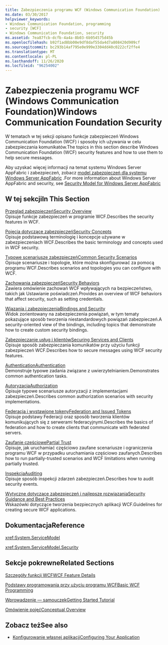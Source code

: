 ```yaml
---
title: Zabezpieczenia programu WCF (Windows Communication Foundation)
ms.date: 03/30/2017
helpviewer_keywords:
- Windows Communication Foundation, programming
- security [WCF]
- Windows Communication Foundation, security
ms.assetid: 7ea87fcb-dcfb-4a4a-8b03-6b954575d45b
ms.openlocfilehash: b92f1ad8bb00e9df8daf55da4d7a808420d909cf
ms.sourcegitcommit: bc293b14af795e0e999e3304dd40c0222cf2ffe4
ms.translationtype: MT
ms.contentlocale: pl-PL
ms.lasthandoff: 11/26/2020
ms.locfileid: "96254002"
---
```

# <a name="windows-communication-foundation-security"></a><span data-ttu-id="03210-102">Zabezpieczenia programu WCF (Windows Communication Foundation)</span><span class="sxs-lookup"><span data-stu-id="03210-102">Windows Communication Foundation Security</span></span>

<span data-ttu-id="03210-103">W tematach w tej sekcji opisano funkcje zabezpieczeń Windows Communication Foundation (WCF) i sposoby ich używania w celu zabezpieczania komunikatów.</span><span class="sxs-lookup"><span data-stu-id="03210-103">The topics in this section describe Windows Communication Foundation (WCF) security features and how to use them to help secure messages.</span></span>  
  
 <span data-ttu-id="03210-104">Aby uzyskać więcej informacji na temat systemu Windows Server AppFabric i zabezpieczeń, zobacz [model zabezpieczeń dla systemu Windows Server AppFabric](/previous-versions/appfabric/ee677202(v=azure.10)) .</span><span class="sxs-lookup"><span data-stu-id="03210-104">For more information about Windows Server AppFabric and security, see [Security Model for Windows Server AppFabric](/previous-versions/appfabric/ee677202(v=azure.10))</span></span>  
  
## <a name="in-this-section"></a><span data-ttu-id="03210-105">W tej sekcji</span><span class="sxs-lookup"><span data-stu-id="03210-105">In This Section</span></span>  

 [<span data-ttu-id="03210-106">Przegląd zabezpieczeń</span><span class="sxs-lookup"><span data-stu-id="03210-106">Security Overview</span></span>](security-overview.md)  
 <span data-ttu-id="03210-107">Opisuje funkcje zabezpieczeń w programie WCF.</span><span class="sxs-lookup"><span data-stu-id="03210-107">Describes the security features in WCF.</span></span>  
  
 [<span data-ttu-id="03210-108">Pojęcia dotyczące zabezpieczeń</span><span class="sxs-lookup"><span data-stu-id="03210-108">Security Concepts</span></span>](security-concepts.md)  
 <span data-ttu-id="03210-109">Opisuje podstawową terminologię i koncepcje używane w zabezpieczeniach WCF.</span><span class="sxs-lookup"><span data-stu-id="03210-109">Describes the basic terminology and concepts used in WCF security.</span></span>  
  
 [<span data-ttu-id="03210-110">Typowe scenariusze zabezpieczeń</span><span class="sxs-lookup"><span data-stu-id="03210-110">Common Security Scenarios</span></span>](common-security-scenarios.md)  
 <span data-ttu-id="03210-111">Opisuje scenariusze i topologie, które można skonfigurować za pomocą programu WCF.</span><span class="sxs-lookup"><span data-stu-id="03210-111">Describes scenarios and topologies you can configure with WCF.</span></span>  
  
 [<span data-ttu-id="03210-112">Zachowania zabezpieczeń</span><span class="sxs-lookup"><span data-stu-id="03210-112">Security Behaviors</span></span>](security-behaviors-in-wcf.md)  
 <span data-ttu-id="03210-113">Zawiera omówienie zachowań WCF wpływających na bezpieczeństwo, takich jak Ustawianie poświadczeń.</span><span class="sxs-lookup"><span data-stu-id="03210-113">Provides an overview of WCF behaviors that affect security, such as setting credentials.</span></span>  
  
 [<span data-ttu-id="03210-114">Wiązania i zabezpieczenia</span><span class="sxs-lookup"><span data-stu-id="03210-114">Bindings and Security</span></span>](bindings-and-security.md)  
 <span data-ttu-id="03210-115">Widok zorientowany na zabezpieczenia powiązań, w tym tematy pokazujące sposób tworzenia niestandardowych powiązań zabezpieczeń.</span><span class="sxs-lookup"><span data-stu-id="03210-115">A security-oriented view of the bindings, including topics that demonstrate how to create custom security bindings.</span></span>  
  
 [<span data-ttu-id="03210-116">Zabezpieczanie usług i klientów</span><span class="sxs-lookup"><span data-stu-id="03210-116">Securing Services and Clients</span></span>](securing-services-and-clients.md)  
 <span data-ttu-id="03210-117">Opisuje sposób zabezpieczania komunikatów przy użyciu funkcji zabezpieczeń WCF.</span><span class="sxs-lookup"><span data-stu-id="03210-117">Describes how to secure messages using WCF security features.</span></span>  
  
 [<span data-ttu-id="03210-118">Authentication</span><span class="sxs-lookup"><span data-stu-id="03210-118">Authentication</span></span>](authentication-in-wcf.md)  
 <span data-ttu-id="03210-119">Demonstruje typowe zadania związane z uwierzytelnianiem.</span><span class="sxs-lookup"><span data-stu-id="03210-119">Demonstrates common authentication tasks.</span></span>  
  
 [<span data-ttu-id="03210-120">Autoryzacja</span><span class="sxs-lookup"><span data-stu-id="03210-120">Authorization</span></span>](authorization-in-wcf.md)  
 <span data-ttu-id="03210-121">Opisuje typowe scenariusze autoryzacji z implementacjami zabezpieczeń.</span><span class="sxs-lookup"><span data-stu-id="03210-121">Describes common authorization scenarios with security implementations.</span></span>  
  
 [<span data-ttu-id="03210-122">Federacja i wystawione tokeny</span><span class="sxs-lookup"><span data-stu-id="03210-122">Federation and Issued Tokens</span></span>](federation-and-issued-tokens.md)  
 <span data-ttu-id="03210-123">Opisuje podstawy Federacji oraz sposób tworzenia klientów komunikujących się z serwerami federacyjnymi.</span><span class="sxs-lookup"><span data-stu-id="03210-123">Describes the basics of federation and how to create clients that communicate with federated servers.</span></span>  
  
 [<span data-ttu-id="03210-124">Zaufanie częściowe</span><span class="sxs-lookup"><span data-stu-id="03210-124">Partial Trust</span></span>](partial-trust.md)  
 <span data-ttu-id="03210-125">Opisuje, jak uruchamiać częściowo zaufane scenariusze i ograniczenia programu WCF w przypadku uruchamiania częściowo zaufanych.</span><span class="sxs-lookup"><span data-stu-id="03210-125">Describes how to run partially-trusted scenarios and WCF limitations when running partially trusted.</span></span>  
  
 [<span data-ttu-id="03210-126">Inspekcja</span><span class="sxs-lookup"><span data-stu-id="03210-126">Auditing</span></span>](auditing-security-events.md)  
 <span data-ttu-id="03210-127">Opisuje sposób inspekcji zdarzeń zabezpieczeń.</span><span class="sxs-lookup"><span data-stu-id="03210-127">Describes how to audit security events.</span></span>  
  
 [<span data-ttu-id="03210-128">Wytyczne dotyczące zabezpieczeń i najlepsze rozwiązania</span><span class="sxs-lookup"><span data-stu-id="03210-128">Security Guidance and Best Practices</span></span>](security-guidance-and-best-practices.md)  
 <span data-ttu-id="03210-129">Wskazówki dotyczące tworzenia bezpiecznych aplikacji WCF.</span><span class="sxs-lookup"><span data-stu-id="03210-129">Guidelines for creating secure WCF applications.</span></span>  
  
## <a name="reference"></a><span data-ttu-id="03210-130">Dokumentacja</span><span class="sxs-lookup"><span data-stu-id="03210-130">Reference</span></span>  

 <xref:System.ServiceModel>  
  
 <xref:System.ServiceModel.Security>  
  
## <a name="related-sections"></a><span data-ttu-id="03210-131">Sekcje pokrewne</span><span class="sxs-lookup"><span data-stu-id="03210-131">Related Sections</span></span>  

 [<span data-ttu-id="03210-132">Szczegóły funkcji WCF</span><span class="sxs-lookup"><span data-stu-id="03210-132">WCF Feature Details</span></span>](index.md)  
  
 [<span data-ttu-id="03210-133">Podstawy programowania przy użyciu programu WCF</span><span class="sxs-lookup"><span data-stu-id="03210-133">Basic WCF Programming</span></span>](../basic-wcf-programming.md)  
  
 [<span data-ttu-id="03210-134">Wprowadzenie — samouczek</span><span class="sxs-lookup"><span data-stu-id="03210-134">Getting Started Tutorial</span></span>](../getting-started-tutorial.md)  
  
 [<span data-ttu-id="03210-135">Omówienie pojęć</span><span class="sxs-lookup"><span data-stu-id="03210-135">Conceptual Overview</span></span>](../conceptual-overview.md)  
  
## <a name="see-also"></a><span data-ttu-id="03210-136">Zobacz też</span><span class="sxs-lookup"><span data-stu-id="03210-136">See also</span></span>

- [<span data-ttu-id="03210-137">Konfigurowanie własnej aplikacji</span><span class="sxs-lookup"><span data-stu-id="03210-137">Configuring Your Application</span></span>](../diagnostics/configuring-your-application.md)
